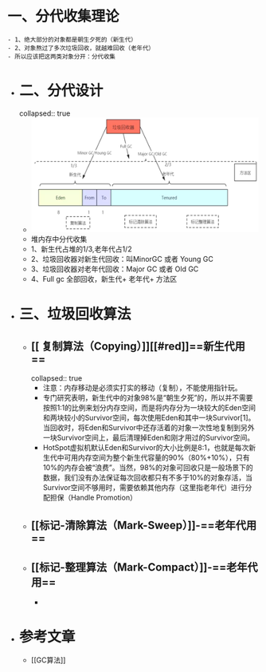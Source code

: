 # 一、分代收集理论
	- 1、绝大部分的对象都是朝生夕死的（新生代）
	- 2、对象熬过了多次垃圾回收，就越难回收（老年代）
	- 所以应该把这两类对象分开：分代收集
- # 二、分代设计
  collapsed:: true
	- ![image.png](../assets/image_1689562458352_0.png)
	- 堆内存中分代收集
	- 1、新生代占堆的1/3,老年代占1/2
	- 2、垃圾回收器对新生代回收：叫MinorGC 或者 Young GC
	- 3、垃圾回收器对老年代回收：Major GC 或者 Old GC
	- 4、Full gc 全部回收，新生代+ 老年代+ 方法区
- # 三、垃圾回收算法
	- ## [[ 复制算法（Copying）]][[#red]]==新生代用==
	  collapsed:: true
		- 注意：内存移动是必须实打实的移动（复制），不能使用指针玩。
		- 专门研究表明，新生代中的对象98%是“朝生夕死”的，所以并不需要按照1:1的比例来划分内存空间，而是将内存分为一块较大的Eden空间和两块较小的Survivor空间，每次使用Eden和其中一块Survivor[1]。当回收时，将Eden和Survivor中还存活着的对象一次性地复制到另外一块Survivor空间上，最后清理掉Eden和刚才用过的Survivor空间。
		- HotSpot虚拟机默认Eden和Survivor的大小比例是8:1，也就是每次新生代中可用内存空间为整个新生代容量的90%（80%+10%），只有10%的内存会被“浪费”。当然，98%的对象可回收只是一般场景下的数据，我们没有办法保证每次回收都只有不多于10%的对象存活，当Survivor空间不够用时，需要依赖其他内存（这里指老年代）进行分配担保（Handle Promotion）
	- ## **[[标记-清除算法（Mark-Sweep）]]-==老年代用==**
	- ## **[[标记-整理算法（Mark-Compact）]]-==老年代用==**
		-
- # 参考文章
	- [[GC算法]]